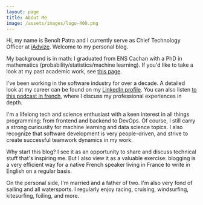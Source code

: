 ```yaml
---
layout: page
title: About Me
image: /assets/images/logo-400.png
---
```


Hi, my name is Benoît Patra and I currently serve as Chief Technology Officer at [iAdvize](https://www.iadvize.com). Welcome to my personal blog.

My background is in math: I graduated from ENS Cachan with a PhD in mathematics (probability/statistics/machine learning). If you'd like to take a look at my past academic work, see [this page](/academic).

I've been working in the software industry for over a decade. A detailed look at my career can be found on my [LinkedIn profile](https://www.linkedin.com/in/benoit-patra/). You can also listen [to this podcast in french](https://podcast.ausha.co/cto-z-1/cto-z-28-benoit-patra-atiadvize-done-is-better-than-perfect), where I discuss my professional experiences in depth.

I'm a lifelong tech and science enthusiast with a keen interest in all things programming: from frontend and backend to DevOps. Of course, I still carry a strong curiousity for machine learning and data science topics. I also recognize that software development is very people-driven, and strive to create successful teamwork dynamics in my work.

Why start this blog? I see it as an opportunity to share and discuss technical stuff that's inspiring me. But I also view it as a valuable exercise: blogging is a very efficient way for a native French speaker living in France to write in English on a regular basis.

On the personal side, I'm married and a father of two. I'm also very fond of sailing and all watersports. I regularly enjoy racing, cruising, windsurfing, kitesurfing, foiling, and more.
